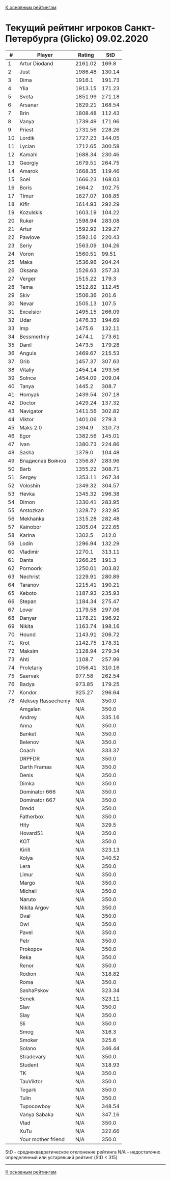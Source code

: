 [К основным рейтингам](https://pee-kay.github.io/russian-wu-rating)
# Текущий рейтинг игроков Санкт-Петербурга (Glicko) 09.02.2020 #

| # |Player                             |Rating  |StD    |
|---|-----------------------------------|--------|-------|
|  1|Artur Diodand                      |2161.02 |169.8  |
|  2|Just                               |1986.48 |130.14 |
|  3|Dima                               |1916.1  |191.73 |
|  4|Ylia                               |1913.15 |171.23 |
|  5|Sveta                              |1851.99 |271.18 |
|  6|Arsanar                            |1829.21 |168.54 |
|  7|Brin                               |1808.48 |112.43 |
|  8|Vanya                              |1739.49 |171.96 |
|  9|Priest                             |1731.56 |228.26 |
| 10|Lordik                             |1727.23 |144.05 |
| 11|Lycian                             |1712.65 |300.58 |
| 12|Kamahl                             |1688.34 |230.46 |
| 13|Georgiy                            |1679.51 |264.75 |
| 14|Amarok                             |1668.35 |119.46 |
| 15|Soel                               |1666.23 |168.03 |
| 16|Boris                              |1664.2  |102.75 |
| 17|Timur                              |1627.07 |108.85 |
| 18|Kifir                              |1614.93 |292.29 |
| 19|Kozulskis                          |1603.19 |104.22 |
| 20|Ruker                              |1598.94 |283.08 |
| 21|Artur                              |1592.92 |129.27 |
| 22|Pawlove                            |1592.16 |220.43 |
| 23|Seriy                              |1563.09 |104.26 |
| 24|Voron                              |1560.51 |99.51  |
| 25|Maks                               |1536.96 |204.24 |
| 26|Oksana                             |1526.63 |257.33 |
| 27|Verger                             |1515.22 |179.3  |
| 28|Tema                               |1512.82 |112.45 |
| 29|Skiv                               |1506.36 |201.6  |
| 30|Nevar                              |1505.13 |107.5  |
| 31|Excelsior                          |1495.15 |266.09 |
| 32|Udar                               |1476.33 |194.69 |
| 33|Imp                                |1475.6  |132.11 |
| 34|Bessmertniy                        |1474.1  |273.61 |
| 35|Danil                              |1473.5  |179.28 |
| 36|Anguis                             |1469.67 |215.53 |
| 37|Grib                               |1457.37 |307.63 |
| 38|Vitaliy                            |1454.14 |293.56 |
| 39|Solnce                             |1454.09 |209.04 |
| 40|Tanya                              |1445.2  |308.7  |
| 41|Homyak                             |1439.54 |207.18 |
| 42|Doctor                             |1429.24 |137.32 |
| 43|Navigator                          |1411.56 |302.82 |
| 44|Viktor                             |1401.06 |279.3  |
| 45|Maks 2.0                           |1394.9  |310.73 |
| 46|Egor                               |1382.56 |145.01 |
| 47|Ivan                               |1380.73 |224.86 |
| 48|Sasha                              |1379.0  |104.48 |
| 49|Владислав Войнов                   |1356.87 |283.96 |
| 50|Barb                               |1355.22 |308.71 |
| 51|Sergey                             |1353.11 |267.34 |
| 52|Voloshin                           |1349.32 |304.57 |
| 53|Hevka                              |1345.32 |296.38 |
| 54|Dimon                              |1330.41 |283.95 |
| 55|Arstozkan                          |1328.72 |232.95 |
| 56|Mekhanka                           |1315.28 |282.48 |
| 57|Kainobor                           |1305.04 |222.65 |
| 58|Karina                             |1302.5  |312.0  |
| 59|Lodin                              |1296.94 |132.29 |
| 60|Vladimir                           |1270.1  |313.11 |
| 61|Dants                              |1266.25 |191.3  |
| 62|Pornoork                           |1250.01 |303.82 |
| 63|Nechrist                           |1229.91 |280.89 |
| 64|Taranov                            |1215.41 |190.21 |
| 65|Keboto                             |1187.93 |235.93 |
| 66|Stepan                             |1184.34 |275.47 |
| 67|Lover                              |1179.58 |297.06 |
| 68|Danyar                             |1178.21 |196.92 |
| 69|Nikita                             |1163.74 |198.16 |
| 70|Hound                              |1143.91 |206.72 |
| 71|Krot                               |1142.75 |178.31 |
| 72|Maksim                             |1128.94 |279.34 |
| 73|Ahti                               |1108.7  |257.99 |
| 74|Proletariy                         |1056.41 |310.16 |
| 75|Saervak                            |977.58  |262.54 |
| 76|Badya                              |973.85  |179.25 |
| 77|Kondor                             |925.27  |296.64 |
| 78|Aleksey Rassecheniy                |   N/A  |350.0  |
|   |Amgalan                            |   N/A  |350.0  |
|   |Andrey                             |   N/A  |335.16 |
|   |Anna                               |   N/A  |350.0  |
|   |Banket                             |   N/A  |350.0  |
|   |Belenov                            |   N/A  |350.0  |
|   |Coach                              |   N/A  |333.37 |
|   |DRPFDR                             |   N/A  |350.0  |
|   |Darth Framas                       |   N/A  |350.0  |
|   |Denis                              |   N/A  |350.0  |
|   |Dimka                              |   N/A  |350.0  |
|   |Dominator 666                      |   N/A  |350.0  |
|   |Dominator 667                      |   N/A  |350.0  |
|   |Dredd                              |   N/A  |350.0  |
|   |Fatherbox                          |   N/A  |350.0  |
|   |Hity                               |   N/A  |329.5  |
|   |Hovard51                           |   N/A  |350.0  |
|   |KOT                                |   N/A  |350.0  |
|   |Kirill                             |   N/A  |323.13 |
|   |Kolya                              |   N/A  |340.52 |
|   |Lera                               |   N/A  |350.0  |
|   |Limur                              |   N/A  |350.0  |
|   |Margo                              |   N/A  |350.0  |
|   |Michail                            |   N/A  |350.0  |
|   |Naruto                             |   N/A  |350.0  |
|   |Nikita Argov                       |   N/A  |350.0  |
|   |Oval                               |   N/A  |350.0  |
|   |Owl                                |   N/A  |350.0  |
|   |Pavel                              |   N/A  |350.0  |
|   |Petr                               |   N/A  |350.0  |
|   |Prokopov                           |   N/A  |350.0  |
|   |Reka                               |   N/A  |350.0  |
|   |Renor                              |   N/A  |350.0  |
|   |Rodion                             |   N/A  |318.82 |
|   |Roma                               |   N/A  |350.0  |
|   |SashaPskov                         |   N/A  |323.34 |
|   |Senek                              |   N/A  |323.11 |
|   |Slav                               |   N/A  |350.0  |
|   |Slay                               |   N/A  |350.0  |
|   |Sli                                |   N/A  |350.0  |
|   |Smog                               |   N/A  |316.3  |
|   |Smoker                             |   N/A  |325.6  |
|   |Solano                             |   N/A  |346.44 |
|   |Stradevary                         |   N/A  |350.0  |
|   |Student                            |   N/A  |318.93 |
|   |TK                                 |   N/A  |350.0  |
|   |TauViktor                          |   N/A  |350.0  |
|   |Tegark                             |   N/A  |350.0  |
|   |Tulin                              |   N/A  |350.0  |
|   |Tupocowboy                         |   N/A  |348.54 |
|   |Vanya Sabaka                       |   N/A  |347.16 |
|   |Vlad                               |   N/A  |350.0  |
|   |XuTu                               |   N/A  |322.66 |
|   |Your mother friend                 |   N/A  |350.0  |

StD - среднеквадратическое отклонение рейтинга
N/A - недостаточно определенный или устаревший рейтинг (StD < 315)

---

[К основным рейтингам](https://pee-kay.github.io/russian-wu-rating)
